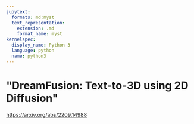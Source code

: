 ```yaml
---
jupytext:
  formats: md:myst
  text_representation:
    extension: .md
    format_name: myst
kernelspec:
  display_name: Python 3
  language: python
  name: python3
---
```


# "DreamFusion: Text-to-3D using 2D Diffusion"

https://arxiv.org/abs/2209.14988
